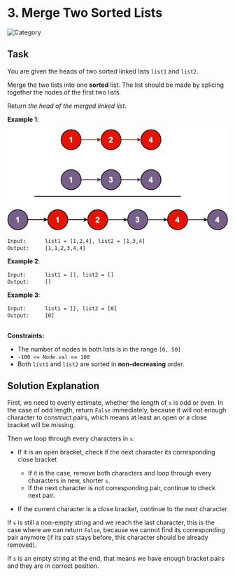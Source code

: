 # 3. Merge Two Sorted Lists
![Category](https://img.shields.io/badge/Difficulty-Easy-green)

## Task

You are given the heads of two sorted linked lists `list1` and `list2`.

Merge the two lists into one **sorted** list. The list should be made by splicing together the nodes of the first two 
lists.

Return *the head of the merged linked list*.

**Example 1**:

![Example 1](example.jpg)

```
Input:      list1 = [1,2,4], list2 = [1,3,4]
Output:     [1,1,2,3,4,4]
```

**Example 2**:
```
Input:      list1 = [], list2 = []
Output:     []
```

**Example 3**:
```
Input:      list1 = [], list2 = [0]
Output:     [0]
 
```

**Constraints:**
- The number of nodes in both lists is in the range `[0, 50]`
- `-100 <= Node.val <= 100`
- Both `list1` and `list2` are sorted in **non-decreasing** order.


## Solution Explanation
First, we need to overly estimate, whether the length of `s` is odd or even. In the case of odd length, return `False` 
immediately, because it will not enough character to construct pairs, which means at least an open or a close bracket 
will be missing.

Then we loop through every characters in `s`:

- If it is an open bracket, check if the next character its corresponding close bracket
  
    - If it is the case, remove both characters and loop through every characters in new, shorter `s`.
    - If the next character is not corresponding pair, continue to check next pair.

- If the current character is a close bracket, continue to the next character

If `s` is still a non-empty string and we reach the last character, this is the case where we can return `False`, because
we cannot find its corresponding pair anymore (if its pair stays before, this character should be already removed).

If `s` is an empty string at the end, that means we have enough bracket pairs and they are in correct position.
